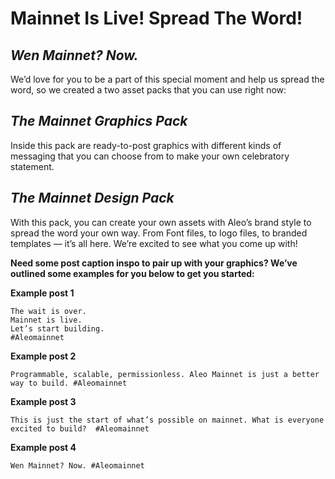 # Mainnet Is Live! Spread The Word!

## _Wen Mainnet? Now._

We’d love for you to be a part of this special moment and help us spread the word, so we created a two asset packs that you can use right now:

## _The Mainnet Graphics Pack_

Inside this pack are ready-to-post graphics with different kinds of messaging that you can choose from to make your own celebratory statement.

## _The Mainnet Design Pack_

With this pack, you can create your own assets with Aleo’s brand style to spread the word your own way. From Font files, to logo files,  to branded templates — it’s all here. We’re excited to see what you come up with!

__Need some post caption inspo to pair up with your graphics? We’ve outlined some examples for you below to get you started:__

__Example post 1__

```
The wait is over.
Mainnet is live.
Let’s start building.
#Aleomainnet
```

__Example post 2__

```
Programmable, scalable, permissionless. Aleo Mainnet is just a better way to build. #Aleomainnet
```

__Example post 3__

```
This is just the start of what’s possible on mainnet. What is everyone excited to build?  #Aleomainnet
```

__Example post 4__

```
Wen Mainnet? Now. #Aleomainnet
```
